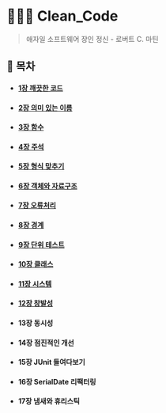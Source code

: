 # 👩🏻‍💻 Clean_Code
> 애자일 소프트웨어 장인 정신 - 로버트 C. 마틴
## 📝 목차 
- #### [1장 깨끗한 코드](./chapter1/README.md)
- #### [2장 의미 있는 이름](./chapter2/README.md)
- #### [3장 함수](./chapter3/README.md)
- #### [4장 주석](./Chapter4/README.md)
- #### [5장 형식 맞추기](./chapter5/README.md)
- #### [6장 객체와 자료구조](./chapter6/README.md)
- #### [7장 오류처리](./chapter7/README.md)
- #### [8장 경계](./chapter8/README.md)
- #### [9장 단위 테스트](./chapter9/README.md)
- #### [10장 클래스](./chapter10/README.md)
- #### [11장 시스템](./chapter11/README.md)
- #### [12장 창발성](./chapter12/README.md)
- #### 13장 동시성
- #### 14장 점진적인 개선
- #### 15장 JUnit 들여다보기
- #### 16장 SerialDate 리팩터링
- #### 17장 냄새와 휴리스틱
